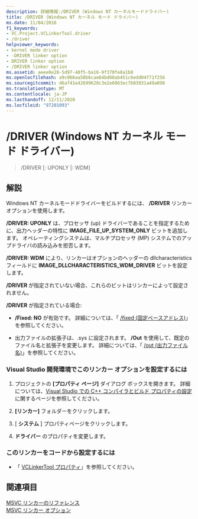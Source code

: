 ```yaml
---
description: 詳細情報:/DRIVER (Windows NT カーネルモードドライバー)
title: /DRIVER (Windows NT カーネル モード ドライバー)
ms.date: 11/04/2016
f1_keywords:
- VC.Project.VCLinkerTool.driver
- /driver
helpviewer_keywords:
- kernel mode driver
- -DRIVER linker option
- DRIVER linker option
- /DRIVER linker option
ms.assetid: aeee8e28-5d97-40f5-ba16-9f370fe8a1b8
ms.openlocfilehash: a9c066aa58b6cae64bd60ab451c6edd04f71f256
ms.sourcegitcommit: d6af41e42699628c3e2e6063ec7b03931a49a098
ms.translationtype: MT
ms.contentlocale: ja-JP
ms.lasthandoff: 12/11/2020
ms.locfileid: "97201093"
---
```

# <a name="driver-windows-nt-kernel-mode-driver"></a>/DRIVER (Windows NT カーネル モード ドライバー)

>/DRIVER [: UPONLY |: WDM]

## <a name="remarks"></a>解説

Windows NT カーネルモードドライバーをビルドするには、 **/DRIVER** リンカーオプションを使用します。

**/DRIVER: UPONLY** は、プロセッサ (up) ドライバーであることを指定するために、出力ヘッダーの特性に **IMAGE_FILE_UP_SYSTEM_ONLY** ビットを追加します。 オペレーティングシステムは、マルチプロセッサ (MP) システムでのアップドライバの読み込みを拒否します。

**/DRIVER: WDM** により、リンカーはオプションのヘッダーの dllcharacteristics フィールドに **IMAGE_DLLCHARACTERISTICS_WDM_DRIVER** ビットを設定します。

**/DRIVER** が指定されていない場合、これらのビットはリンカーによって設定されません。

**/DRIVER** が指定されている場合:

- **/Fixed: NO** が有効です。 詳細については、「 [/fixed (固定ベースアドレス)](fixed-fixed-base-address.md)」を参照してください。

- 出力ファイルの拡張子は、.sys に設定されます。 **/Out** を使用して、既定のファイル名と拡張子を変更します。 詳細については、「 [/out (出力ファイル名)](out-output-file-name.md)」を参照してください。

### <a name="to-set-this-linker-option-in-the-visual-studio-development-environment"></a>Visual Studio 開発環境でこのリンカー オプションを設定するには

1. プロジェクトの **[プロパティ ページ]** ダイアログ ボックスを開きます。 詳細については、[Visual Studio での C++ コンパイラとビルド プロパティの設定](../working-with-project-properties.md)に関するページを参照してください。

1. **[リンカー]** フォルダーをクリックします。

1. [ **システム** ] プロパティページをクリックします。

1. **ドライバー** のプロパティを変更します。

### <a name="to-set-this-linker-option-programmatically"></a>このリンカーをコードから設定するには

- 「 [VCLinkerTool プロパティ](/dotnet/api/microsoft.visualstudio.vcprojectengine.vclinkertool.driver)」を参照してください。

## <a name="see-also"></a>関連項目

[MSVC リンカーのリファレンス](linking.md)<br/>
[MSVC リンカー オプション](linker-options.md)
